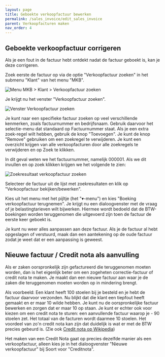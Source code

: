 ```yaml
---
layout: page
title: Geboekte verkoopfactuur bewerken
permalink: /sales_invoice/edit_sales_invoice
parent: Verkoopfacturen maken
nav_order: 4
---
```


## Geboekte verkoopfactuur corrigeren
Als je een fout in de factuur hebt ontdekt nadat de factuur geboekt is, kan je deze corrigeren.

Zoek eerste de factuur op via de optie "Verkoopfactuur zoeken" in het submenu "Klant" van het menu "MKB".

![Menu MKB > Klant > Verkoopfactuur zoeken]({{site.baseurl}}/assets/menu_mkb_search_sales_invoice.png)

Je krijgt nu het venster "Verkoopfactuur zoeken".

![Venster Verkoopfactuur zoeken]({{site.baseurl}}/assets/search_sales_invoice_dialog.png)

Je kunt naar een specifieke factuur zoeken op veel verschillende kenmerken, zoals factuurnummer en bedrijfsnaam.
Gebruik daarvoor het selectie-menu dat standaard op Factuurnummer staat.
Als je een extra zoek-regel wilt hebben, gebruik de knop "Toevoegen". Je kunt de knop "Remove" gebruiken om een zoekregel te verwijderen.
Je kunt een overzicht krijgen van alle verkoopfacturen door alle zoekregels te verwijderen en op Zoek te klikken.

In dit geval weten we het factuurnummer, namelijk 000001. Als we dit invullen en op zoek klikken krijgen we het volgende te zien:

![Zoekresultaat verkoopfactuur zoeken]({{site.baseurl}}/assets/search_result_sales_invoice_dialog.png)

Selecteer de factuur uit de lijst met zoekresultaten en klik op "Verkoopfactuur bekijken/bewerken".

Kies uit het menu met het pijltje (het "&#9662;-menu") en kies "Boeking verkoopfactuur terugnemen". Je krijgt nu een
dialoogvenster met de vraag of je belastingtarieven wilt bijwerken. Hiermee wordt bedoeld dat de BTW-boekingen worden
teruggenomen die uitgevoerd zijn toen de factuur de eerste keer geboekt is.

Je kunt nu weer alles aanpassen aan deze factuur. Als je de factuur al hebt opgeslagen of verstuurd, maak dan een aantekening op de oude
factuur zodat je weet dat er een aanpassing is geweest.

## Nieuwe factuur / Credit nota als aanvulling
Als er zaken oorspronkelijk zijn gefactureerd die teruggenomen moeten worden, dan is het eigenlijk beter om een zogeheten correctie-factuur of credit nota te maken.
Je maakt dan een nieuwe factuur aan waar je de zaken die teruggenomen moeten worden op in mindering brengt.

Als voorbeeld: Een klant heeft 100 stoelen bij je besteld en je hebt de factuur daarvoor verzonden. Nu blijkt dat die klant een tiepfout heeft gemaakt en er maar
10 wilde hebben. Je kunt nu de oorspronkelijke factuur bewerken en zorgen dat er maar 10 op staan.
Je kunt er echter ook voor kiezen om een credit nota te sturen: een aanvullende factuur waarop je - 90 stoelen zet.
Het totaal van de facturen wordt daarmee 10 stoelen.  Het voordeel van zo'n credit nota kan zijn dat duidelijk is wat er
met de BTW precies gebeurd is. (Zie ook [Credit nota op Wikipedia](https://nl.wikipedia.org/wiki/Creditnota))

Het maken van een Credit Nota gaat op precies dezelfde manier als een verkoopfactuur, alleen kies je in het dialoogvenster "Nieuwe verkoopfactuur" bij
Soort voor "Creditnota".


